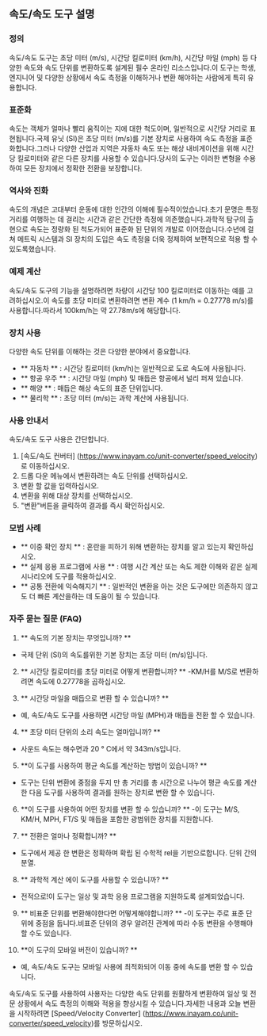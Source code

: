 ## 속도/속도 도구 설명

### 정의
속도/속도 도구는 초당 미터 (m/s), 시간당 킬로미터 (km/h), 시간당 마일 (mph) 등 다양한 속도와 속도 단위를 변환하도록 설계된 필수 온라인 리소스입니다.이 도구는 학생, 엔지니어 및 다양한 상황에서 속도 측정을 이해하거나 변환 해야하는 사람에게 특히 유용합니다.

### 표준화
속도는 객체가 얼마나 빨리 움직이는 지에 대한 척도이며, 일반적으로 시간당 거리로 표현됩니다.국제 유닛 (SI)은 초당 미터 (m/s)를 기본 장치로 사용하여 속도 측정을 표준화합니다.그러나 다양한 산업과 지역은 자동차 속도 또는 해상 내비게이션을 위해 시간당 킬로미터와 같은 다른 장치를 사용할 수 있습니다.당사의 도구는 이러한 변형을 수용하여 모든 장치에서 정확한 전환을 보장합니다.

### 역사와 진화
속도의 개념은 고대부터 운동에 대한 인간의 이해에 필수적이었습니다.초기 문명은 특정 거리를 여행하는 데 걸리는 시간과 같은 간단한 측정에 의존했습니다.과학적 탐구의 출현으로 속도는 정량화 된 척도가되어 표준화 된 단위의 개발로 이어졌습니다.수년에 걸쳐 메트릭 시스템과 SI 장치의 도입은 속도 측정을 더욱 정제하여 보편적으로 적용 할 수 있도록했습니다.

### 예제 계산
속도/속도 도구의 기능을 설명하려면 차량이 시간당 100 킬로미터로 이동하는 예를 고려하십시오.이 속도를 초당 미터로 변환하려면 변환 계수 (1 km/h = 0.27778 m/s)를 사용합니다.따라서 100km/h는 약 27.78m/s에 해당합니다.

### 장치 사용
다양한 속도 단위를 이해하는 것은 다양한 분야에서 중요합니다.
- ** 자동차 ** : 시간당 킬로미터 (km/h)는 일반적으로 도로 속도에 사용됩니다.
- ** 항공 우주 ** : 시간당 마일 (mph) 및 매듭은 항공에서 널리 퍼져 있습니다.
- ** 해양 ** : 매듭은 해상 속도의 표준 단위입니다.
- ** 물리학 ** : 초당 미터 (m/s)는 과학 계산에 사용됩니다.

### 사용 안내서
속도/속도 도구 사용은 간단합니다.
1. [속도/속도 컨버터] (https://www.inayam.co/unit-converter/speed_velocity)로 이동하십시오.
2. 드롭 다운 메뉴에서 변환하려는 속도 단위를 선택하십시오.
3. 변환 할 값을 입력하십시오.
4. 변환을 위해 대상 장치를 선택하십시오.
5. "변환"버튼을 클릭하여 결과를 즉시 확인하십시오.

### 모범 사례
- ** 이중 확인 장치 ** : 혼란을 피하기 위해 변환하는 장치를 알고 있는지 확인하십시오.
- ** 실제 응용 프로그램에 사용 ** : 여행 시간 계산 또는 속도 제한 이해와 같은 실제 시나리오에 도구를 적용하십시오.
- ** 공통 전환에 익숙해지기 ** : 일반적인 변환을 아는 것은 도구에만 의존하지 않고도 더 빠른 계산을하는 데 도움이 될 수 있습니다.

### 자주 묻는 질문 (FAQ)

1. ** 속도의 기본 장치는 무엇입니까? **
- 국제 단위 (SI)의 속도를위한 기본 장치는 초당 미터 (m/s)입니다.

2. ** 시간당 킬로미터를 초당 미터로 어떻게 변환합니까? **
-KM/H를 M/S로 변환하려면 속도에 0.27778을 곱하십시오.

3. ** 시간당 마일을 매듭으로 변환 할 수 있습니까? **
- 예, 속도/속도 도구를 사용하면 시간당 마일 (MPH)과 매듭을 전환 할 수 있습니다.

4. ** 초당 미터 단위의 소리 속도는 얼마입니까? **
- 사운드 속도는 해수면과 20 ° C에서 약 343m/s입니다.

5. **이 도구를 사용하여 평균 속도를 계산하는 방법이 있습니까? **
- 도구는 단위 변환에 중점을 두지 만 총 거리를 총 시간으로 나누어 평균 속도를 계산 한 다음 도구를 사용하여 결과를 원하는 장치로 변환 할 수 있습니다.

6. **이 도구를 사용하여 어떤 장치를 변환 할 수 있습니까? **
-이 도구는 M/S, KM/H, MPH, FT/S 및 매듭을 포함한 광범위한 장치를 지원합니다.

7. ** 전환은 얼마나 정확합니까? **
- 도구에서 제공 한 변환은 정확하며 확립 된 수학적 rel을 기반으로합니다. 단위 간의 분열.

8. ** 과학적 계산 에이 도구를 사용할 수 있습니까? **
- 전적으로!이 도구는 일상 및 과학 응용 프로그램을 지원하도록 설계되었습니다.

9. ** 비표준 단위를 변환해야한다면 어떻게해야합니까? **
-이 도구는 주로 표준 단위에 중점을 둡니다.비표준 단위의 경우 알려진 관계에 따라 수동 변환을 수행해야 할 수도 있습니다.

10. **이 도구의 모바일 버전이 있습니까? **
- 예, 속도/속도 도구는 모바일 사용에 최적화되어 이동 중에 속도를 변환 할 수 있습니다.

속도/속도 도구를 사용하여 사용자는 다양한 속도 단위를 원활하게 변환하여 일상 및 전문 상황에서 속도 측정의 이해와 적용을 향상시킬 수 있습니다.자세한 내용과 오늘 변환을 시작하려면 [Speed/Velocity Converter] (https://www.inayam.co/unit-converter/speed_velocity)를 방문하십시오.